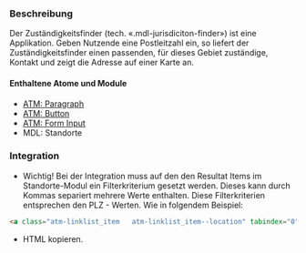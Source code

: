 ### Beschreibung
 
Der Zuständigkeitsfinder (tech. «.mdl-jurisdiciton-finder») ist eine Applikation. Geben Nutzende eine Postleitzahl ein, so liefert der Zuständigkeitsfinder einen passenden, für dieses Gebiet zuständige, Kontakt und zeigt die Adresse auf einer Karte an.  
 
#### Enthaltene Atome und Module
* <a href="../../atoms/paragraph/paragraph.html">ATM: Paragraph</a>
* <a href="../../atoms/button/button.html">ATM: Button</a>
* <a href="../../atoms/form_input/form_input.html">ATM: Form Input</a>
* MDL: Standorte
 
### Integration
 
* Wichtig! Bei der Integration muss auf den den Resultat Items im Standorte-Modul ein Filterkriterium gesetzt werden. Dieses kann durch Kommas separiert mehrere Werte enthalten. Diese Filterkriterien entsprechen den PLZ - Werten.
Wie in folgendem Beispiel:
```html
<a class="atm-linklist_item   atm-linklist_item--location" tabindex="0" data-locations="listItem" data-filter-attr="8000,8001">
```
* HTML kopieren.

